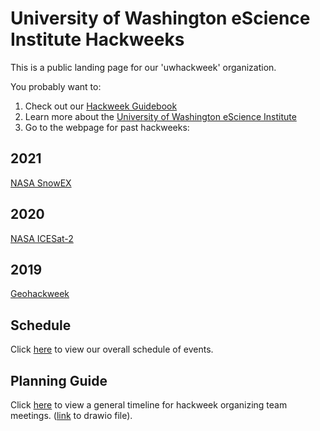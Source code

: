 # University of Washington eScience Institute Hackweeks

This is a public landing page for our 'uwhackweek' organization.

You probably want to:

1. Check out our [Hackweek Guidebook](https://uwhackweek.github.io/hackweeks-as-a-service/intro.html)
2. Learn more about the [University of Washington eScience Institute](https://escience.washington.edu)
3. Go to the webpage for past hackweeks:

## 2021

[NASA SnowEX](https://snowex-hackweek.github.io/website/intro.html)

## 2020

[NASA ICESat-2](https://icesat-2hackweek.github.io)

## 2019

[Geohackweek](https://geohackweek.github.io)

## Schedule

Click [here](timeline/timeline.html) to view our overall schedule of events.

## Planning Guide

Click [here](organizing-team/calendar-of-planning.png) to view a general timeline for hackweek organizing team meetings. ([link](https://app.diagrams.net/#G1UepPAYCizLE8SYNXu9mkjJICHDd4MK5M) to drawio file).
